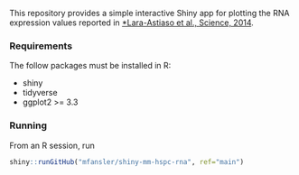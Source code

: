 This repository provides a simple interactive Shiny app for plotting the RNA expression values 
reported in [*Lara-Astiaso et al., Science, 2014](https://science.sciencemag.org/content/345/6199/943).

### Requirements

The follow packages must be installed in R:

- shiny
- tidyverse
- ggplot2 >= 3.3

### Running

From an R session, run

```r
shiny::runGitHub("mfansler/shiny-mm-hspc-rna", ref="main")
```

